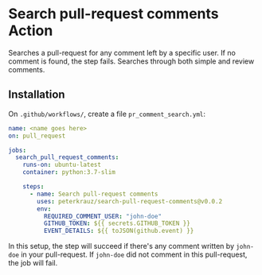 # Search pull-request comments Action

Searches a pull-request for any comment left by a specific user. If no comment is found, the step fails.
Searches through both simple and review comments.

## Installation

On `.github/workflows/`, create a file `pr_comment_search.yml`:

```yml
name: <name goes here>
on: pull_request

jobs:
  search_pull_request_comments:
    runs-on: ubuntu-latest
    container: python:3.7-slim

    steps:
      - name: Search pull-request comments
        uses: peterkrauz/search-pull-request-comments@v0.0.2
        env:
          REQUIRED_COMMENT_USER: "john-doe"
          GITHUB_TOKEN: ${{ secrets.GITHUB_TOKEN }}
          EVENT_DETAILS: ${{ toJSON(github.event) }}
```

In this setup, the step will succeed if there's any comment written by `john-doe` in your pull-request.
If `john-doe` did not comment in this pull-request, the job will fail.